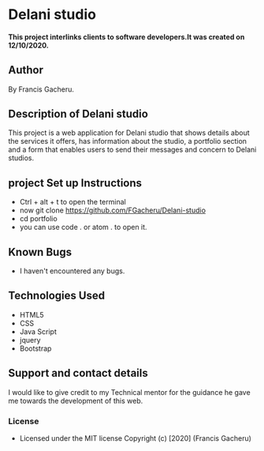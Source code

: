 # Delani studio
#### This project interlinks clients to software developers.It was created on 12/10/2020.
## Author
By  Francis Gacheru.
## Description of Delani studio
 This project is a web application for Delani studio that shows details about the services it offers, has information about the studio, a portfolio section and a form that enables users to send their messages and concern to Delani studios.
## project Set up Instructions
* Ctrl + alt + t to open the terminal
* now git clone https://github.com/FGacheru/Delani-studio
* cd portfolio
* you can use code . or atom . to open it.
## Known Bugs
* I haven't encountered any bugs.
## Technologies Used
* HTML5
* CSS
* Java Script
* jquery
* Bootstrap
## Support and contact details
I would like to give credit to my Technical mentor for the guidance he gave me towards the development of this web.
### License
* Licensed under the MIT license
Copyright (c) [2020] (Francis Gacheru)